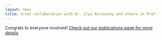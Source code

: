 ```yaml
---
layout: news
title: Great collaboration with Dr. Ilya Korsunsky and others in Prof. Soumya Raychaudhuri's lab on integration of single-cell data with Harmony, published in Nature Methods!
---
```


Congrats to everyone involved! [Check out our publications page for more details](/publications#/papers/2019/11/19/nmeth101038)
